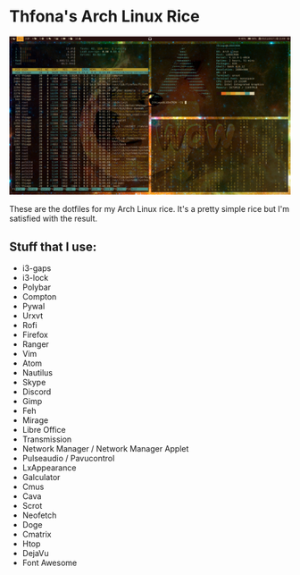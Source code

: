 # Thfona's Arch Linux Rice

![Screenshot](Screenshot.png)

These are the dotfiles for my Arch Linux rice.
It's a pretty simple rice but I'm satisfied with the result.


## Stuff that I use:

+ i3-gaps
+ i3-lock
+ Polybar
+ Compton
+ Pywal
+ Urxvt
+ Rofi
+ Firefox
+ Ranger
+ Vim
+ Atom
+ Nautilus
+ Skype
+ Discord
+ Gimp
+ Feh
+ Mirage
+ Libre Office
+ Transmission
+ Network Manager / Network Manager Applet
+ Pulseaudio / Pavucontrol
+ LxAppearance
+ Galculator
+ Cmus
+ Cava
+ Scrot
+ Neofetch
+ Doge
+ Cmatrix
+ Htop
+ DejaVu
+ Font Awesome

